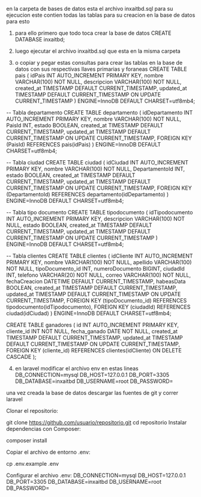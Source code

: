  en la carpeta de bases de datos esta el archivo inxaitbd.sql  para su ejecucion este contien todas las tablas para su creacion en la base de datos para esto
1. para ello primero que todo toca crear la base de datos CREATE DATABASE inxaitbd;
2. luego ejecutar el archivo inxaitbd.sql que esta en la misma carpeta 

3. o copiar y pegar estas consultas para crear las tablas en la base de datos con sus respectivas llaves primarias y foraneas
CREATE TABLE pais (
    idPais INT AUTO_INCREMENT PRIMARY KEY,
    nombre VARCHAR(100) NOT NULL,
    descripcion VARCHAR(100) NOT NULL,
	created_at TIMESTAMP DEFAULT CURRENT_TIMESTAMP,
    updated_at TIMESTAMP DEFAULT CURRENT_TIMESTAMP ON UPDATE CURRENT_TIMESTAMP
) ENGINE=InnoDB DEFAULT CHARSET=utf8mb4;

-- Tabla departamento
CREATE TABLE departamento (
    idDepartamento INT AUTO_INCREMENT PRIMARY KEY,
    nombre VARCHAR(100) NOT NULL,
    PaisId INT,
    estado BOOLEAN,
	created_at TIMESTAMP DEFAULT CURRENT_TIMESTAMP,
    updated_at TIMESTAMP DEFAULT CURRENT_TIMESTAMP ON UPDATE CURRENT_TIMESTAMP,
    FOREIGN KEY (PaisId) REFERENCES pais(idPais)
) ENGINE=InnoDB DEFAULT CHARSET=utf8mb4;

-- Tabla ciudad
CREATE TABLE ciudad (
    idCiudad INT AUTO_INCREMENT PRIMARY KEY,
    nombre VARCHAR(100) NOT NULL,
    DepartamentoId INT,
    estado BOOLEAN,
	  created_at TIMESTAMP DEFAULT CURRENT_TIMESTAMP,
    updated_at TIMESTAMP DEFAULT CURRENT_TIMESTAMP ON UPDATE CURRENT_TIMESTAMP,
    FOREIGN KEY (DepartamentoId) REFERENCES departamento(idDepartamento)
) ENGINE=InnoDB DEFAULT CHARSET=utf8mb4;

-- Tabla tipo documento
CREATE TABLE tipodocumento (
    idTipodocumento INT AUTO_INCREMENT PRIMARY KEY,
    descripcion VARCHAR(100) NOT NULL,
    estado BOOLEAN,
	  created_at TIMESTAMP DEFAULT CURRENT_TIMESTAMP,
    updated_at TIMESTAMP DEFAULT CURRENT_TIMESTAMP ON UPDATE CURRENT_TIMESTAMP
) ENGINE=InnoDB DEFAULT CHARSET=utf8mb4;

-- Tabla clientes
CREATE TABLE clientes (
    idCliente INT AUTO_INCREMENT PRIMARY KEY,
    nombre VARCHAR(100) NOT NULL,
    apellido VARCHAR(100) NOT NULL,
    tipoDocumento_id INT,
    numeroDocumento BIGINT,
    ciudadId INT,
    telefono VARCHAR(20) NOT NULL,
    correo VARCHAR(100) NOT NULL,
    fechaCreacion DATETIME DEFAULT CURRENT_TIMESTAMP,
    habeasData BOOLEAN,
	created_at TIMESTAMP DEFAULT CURRENT_TIMESTAMP,
    updated_at TIMESTAMP DEFAULT CURRENT_TIMESTAMP ON UPDATE CURRENT_TIMESTAMP,
    FOREIGN KEY (tipoDocumento_id) REFERENCES tipodocumento(idTipodocumento),
    FOREIGN KEY (ciudadId) REFERENCES ciudad(idCiudad)
) ENGINE=InnoDB DEFAULT CHARSET=utf8mb4;


CREATE TABLE ganadores (
    id INT AUTO_INCREMENT PRIMARY KEY, 
    cliente_id INT NOT NULL,
    fecha_ganado DATE NOT NULL,
    created_at TIMESTAMP DEFAULT CURRENT_TIMESTAMP,
    updated_at TIMESTAMP DEFAULT CURRENT_TIMESTAMP ON UPDATE CURRENT_TIMESTAMP,
    FOREIGN KEY (cliente_id) REFERENCES clientes(idCliente) ON DELETE CASCADE
);

4. en laravel modificar el archivo env en estas lineas
DB_CONNECTION=mysql
DB_HOST=127.0.0.1
DB_PORT=3305
DB_DATABASE=inxaitbd
DB_USERNAME=root
DB_PASSWORD=

una vez creada la base de datos descargar las fuentes de git y correr laravel

Clonar el repositorio:

git clone https://github.com/usuario/repositorio.git
cd repositorio
Instalar dependencias con Composer:

composer install

Copiar el archivo de entorno .env:

cp .env.example .env

Configurar el archivo .env:
DB_CONNECTION=mysql
DB_HOST=127.0.0.1
DB_PORT=3305
DB_DATABASE=inxaitbd
DB_USERNAME=root
DB_PASSWORD=

